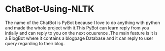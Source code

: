 # ChatBot-Using-NLTK
The name of the ChatBot is PyBot because I love to do anything with python and made the whole project with it.This PyBot can learn reply from you intially and can reply to you on the next ocuurence .The main feature is it is a BlogBot where it contains a blogpage Database and it can reply to user query regarding to their blog.

